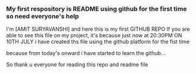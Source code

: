 ### My first respository is README using github for the first time so need everyone's help

I'm [AMIT SURYAVANSHI] and here this is my first GITHUB REPO 
If you are able to see this file on my project, it's because just now at 20:30PM ON 10TH JULY 
i have created ths file using the github platform for the fist time 

because from today's onward i have started to learn the github...

So thank u everyone for reading this repo and readme file
